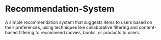 # Recommendation-System
A simple recommendation system that suggests items to users based on their preferences, using techniques like collaborative filtering and content-based filtering to recommend movies, books, or products to users.
